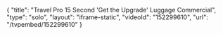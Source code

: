 {
    "title": "Travel Pro 15 Second 'Get the Upgrade' Luggage Commercial",
    "type": "solo",
    "layout": "iframe-static",
    "videoId": "152299610",
    "url": "\/tvpembed\/152299610"
}